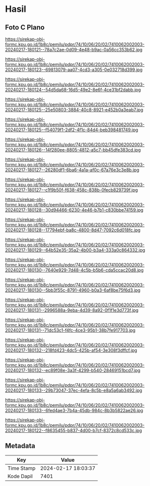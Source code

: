 # Hasil

## Foto C Plano

https://sirekap-obj-formc.kpu.go.id/1b8c/pemilu/pdpr/74/10/06/20/02/7410062002003-20240217-180121--78a7c2ae-0d09-4e48-b9ac-0a56cc353b62.jpg

https://sirekap-obj-formc.kpu.go.id/1b8c/pemilu/pdpr/74/10/06/20/02/7410062002003-20240217-180123--69813079-aa07-4cd3-a305-0e032718d399.jpg

https://sirekap-obj-formc.kpu.go.id/1b8c/pemilu/pdpr/74/10/06/20/02/7410062002003-20240217-180124--54d5da68-16d5-49e2-8e6f-4ce31bf2dabb.jpg

https://sirekap-obj-formc.kpu.go.id/1b8c/pemilu/pdpr/74/10/06/20/02/7410062002003-20240217-180125--25e50803-3884-40c8-8921-e452b0a3eab7.jpg

https://sirekap-obj-formc.kpu.go.id/1b8c/pemilu/pdpr/74/10/06/20/02/7410062002003-20240217-180125--f54079f1-2df2-4f1c-84d4-beb398481749.jpg

https://sirekap-obj-formc.kpu.go.id/1b8c/pemilu/pdpr/74/10/06/20/02/7410062002003-20240217-180126--14f280ee-8805-4812-a5c7-bb45dfe383cd.jpg

https://sirekap-obj-formc.kpu.go.id/1b8c/pemilu/pdpr/74/10/06/20/02/7410062002003-20240217-180127--26280df1-6ba6-4a1a-af0c-67a76e3c3e8b.jpg

https://sirekap-obj-formc.kpu.go.id/1b8c/pemilu/pdpr/74/10/06/20/02/7410062002003-20240217-180127--c1f9b50f-f638-458c-838b-0fecb829739f.jpg

https://sirekap-obj-formc.kpu.go.id/1b8c/pemilu/pdpr/74/10/06/20/02/7410062002003-20240217-180128--30d94466-6230-4e46-b7b1-c830bbe74159.jpg

https://sirekap-obj-formc.kpu.go.id/1b8c/pemilu/pdpr/74/10/06/20/02/7410062002003-20240217-180128--17794ebf-ba8c-4800-8d47-7092c6d018fc.jpg

https://sirekap-obj-formc.kpu.go.id/1b8c/pemilu/pdpr/74/10/06/20/02/7410062002003-20240217-180129--64b52e35-35a2-4b00-b3a4-333a0c864332.jpg

https://sirekap-obj-formc.kpu.go.id/1b8c/pemilu/pdpr/74/10/06/20/02/7410062002003-20240217-180130--7640e929-7d48-4c5b-b5b6-cda5ccac20d8.jpg

https://sirekap-obj-formc.kpu.go.id/1b8c/pemilu/pdpr/74/10/06/20/02/7410062002003-20240217-180130--5bb3f55c-8791-4960-b0a3-6af8be75f6d3.jpg

https://sirekap-obj-formc.kpu.go.id/1b8c/pemilu/pdpr/74/10/06/20/02/7410062002003-20240217-180131--2996588a-9eba-4d39-8a92-0f1f1e3d773f.jpg

https://sirekap-obj-formc.kpu.go.id/1b8c/pemilu/pdpr/74/10/06/20/02/7410062002003-20240217-180131--71dc53c1-f4fc-4ce3-95b1-38b7fe917703.jpg

https://sirekap-obj-formc.kpu.go.id/1b8c/pemilu/pdpr/74/10/06/20/02/7410062002003-20240217-180132--218fd423-4dc5-425b-af54-3e308f3dffcf.jpg

https://sirekap-obj-formc.kpu.go.id/1b8c/pemilu/pdpr/74/10/06/20/02/7410062002003-20240217-180132--ec89f08e-3a3f-4299-b540-28469151bcd7.jpg

https://sirekap-obj-formc.kpu.go.id/1b8c/pemilu/pdpr/74/10/06/20/02/7410062002003-20240217-180133--29b73047-37ec-4efa-8c5b-e8a5a6ab3492.jpg

https://sirekap-obj-formc.kpu.go.id/1b8c/pemilu/pdpr/74/10/06/20/02/7410062002003-20240217-180133--6fed4ae3-7b4a-45db-984c-8b3b5822ae26.jpg

https://sirekap-obj-formc.kpu.go.id/1b8c/pemilu/pdpr/74/10/06/20/02/7410062002003-20240217-180122--f8635455-b837-4d00-b7cf-8372c8cd533c.jpg


## Metadata

| Key        | Value               |
| ---------- | ------------------- |
| Time Stamp | 2024-02-17 18:03:37 |
| Kode Dapil | 7401                |



